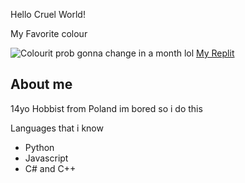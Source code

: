 <p>Hello Cruel World!</p>
<p>My Favorite colour</p>
<img src="https://www.thecolorapi.com/id?format=svg&named=false&hex=fab743" alt="Colour">it prob gonna change in a month lol</img>
<a href="https://replit.com/@M2rsho">My Replit</a>

<h2>About me</h2>
<p>14yo Hobbist from Poland im bored so i do this</p>
<p>Languages that i know</p>
<ul>
<li>Python</li>
<li>Javascript</li>
<li>C# and C++</li>
<ul/>

